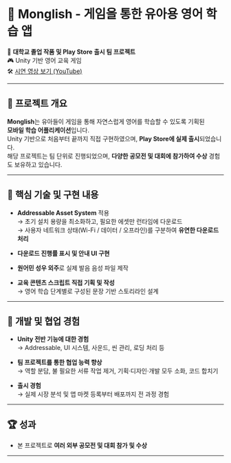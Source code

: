 # 🧒 Monglish - 게임을 통한 유아용 영어 학습 앱

📱 **대학교 졸업 작품 및 Play Store 출시 팀 프로젝트**  
🎮 Unity 기반 영어 교육 게임  
🛠️ [시연 영상 보기 (YouTube)](https://www.youtube.com/watch?v=orisRYghEb8)

---

## 🎯 프로젝트 개요

**Monglish**는 유아들이 게임을 통해 자연스럽게 영어를 학습할 수 있도록 기획된  
**모바일 학습 어플리케이션**입니다.  
Unity 기반으로 처음부터 끝까지 직접 구현하였으며, **Play Store에 실제 출시**되었습니다.  
해당 프로젝트는 팀 단위로 진행되었으며, **다양한 공모전 및 대회에 참가하여 수상** 경험도 보유하고 있습니다.

---

## 🧩 핵심 기술 및 구현 내용

- **Addressable Asset System** 적용  
  → 초기 설치 용량을 최소화하고, 필요한 에셋만 런타임에 다운로드  
  → 사용자 네트워크 상태(Wi-Fi / 데이터 / 오프라인)를 구분하여 **유연한 다운로드 처리**
  
- **다운로드 진행률 표시 및 안내 UI 구현**

- **원어민 성우 외주**로 실제 발음 음성 파일 제작

- **교육 콘텐츠 스크립트 직접 기획 및 작성**  
  → 영어 학습 단계별로 구성된 문장 기반 스토리라인 설계

---

## 🧪 개발 및 협업 경험

- **Unity 전반 기능에 대한 경험**  
  → Addressable, UI 시스템, 사운드, 씬 관리, 로딩 처리 등

- **팀 프로젝트를 통한 협업 능력 향상**  
  → 역할 분담, 불 필요한 서류 작업 제거, 기획·디자인·개발 모두 소화, 코드 합치기

- **출시 경험**  
  → 실제 시장 분석 및 앱 마켓 등록부터 배포까지 전 과정 경험

---

## 🏆 성과

- 본 프로젝트로 **여러 외부 공모전 및 대회 참가 및 수상**  

---



